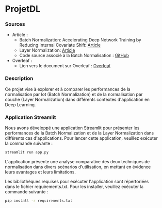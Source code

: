 # ProjetDL

### Sources
* Article :
  - Batch Normalization: Accelerating Deep Network Training by Reducing Internal Covariate Shift: [Article](https://arxiv.org/abs/1502.03167)
  - Layer Normalization: [Article](https://arxiv.org/abs/1607.06450)
  - Code source associé à la Batch Normalisation : [GitHub](https://github.com/David-Estevez/BatchNorm/tree/master/BatchNorm)
* Overleaf :
  - Lien vers le document sur Overleaf : [Overleaf](https://fr.overleaf.com/read/szxdnkrtxrhr#4172b5)

### Description
Ce projet vise à explorer et à comparer les performances de la normalisation par lot (Batch Normalization) et de la normalisation par couche (Layer Normalization) dans différents contextes d'application en Deep Learning.

### Application Streamlit
Nous avons développé une application Streamlit pour présenter les performances de la Batch Normalization et de la Layer Normalization dans différents cas d'applications. Pour lancer cette application, veuillez exécuter la commande suivante :
```bash
streamlit run app.py
```
L'application présente une analyse comparative des deux techniques de normalisation dans divers scénarios d'utilisation, en mettant en évidence leurs avantages et leurs limitations.

Les bibliothèques requises pour exécuter l'application sont répertoriées dans le fichier requirements.txt. Pour les installer, veuillez exécuter la commande suivante :
```bash
pip install -r requirements.txt
```
